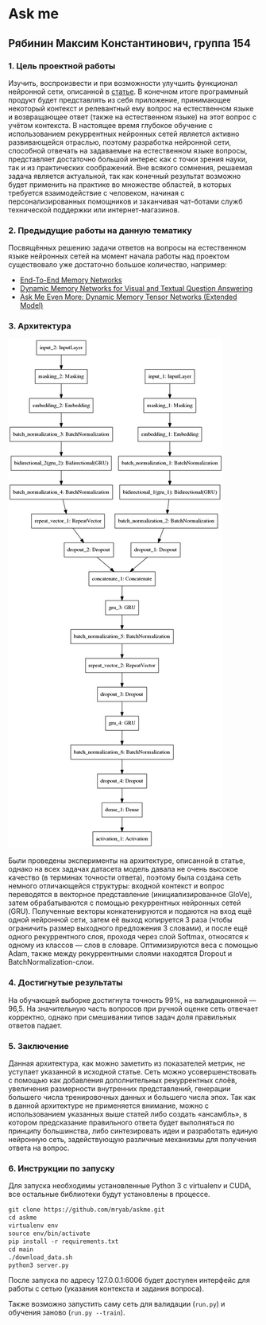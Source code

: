 # Ask me
## Рябинин Максим Константинович, группа 154

### 1. Цель проектной работы
  
  Изучить, воспроизвести и при возможности улучшить функционал нейронной сети, описанной в [статье](https://arxiv.org/pdf/1506.07285.pdf). В конечном итоге программный продукт будет представлять из себя приложение, принимающее некоторый контекст и релевантный ему вопрос на естественном языке и возвращающее ответ (также на естественном языке) на этот вопрос с учётом контекста. В настоящее время глубокое обучение с использованием рекуррентных нейронных сетей является активно развивающейся отраслью, поэтому разработка нейронной сети, способной отвечать на задаваемые на естественном языке вопросы, представляет достаточно большой интерес как с точки зрения науки, так и из практических соображений. Вне всякого сомнения, решаемая задача является актуальной, так как конечный результат возможно будет применить на практике во множестве областей, в которых требуется взаимодействие с человеком, начиная с персонализированных помощников и заканчивая чат-ботами служб технической поддержки или интернет-магазинов.

### 2. Предыдущие работы на данную тематику

Посвящённых решению задачи ответов на вопросы на естественном языке нейронных сетей на момент начала работы над проектом существовало уже достаточно большое количество, например: 
* [End-To-End Memory Networks](https://arxiv.org/abs/1503.08895)
* [Dynamic Memory Networks for Visual and Textual Question Answering](https://arxiv.org/abs/1603.01417)
* [Ask Me Even More: Dynamic Memory Tensor Networks (Extended Model)](https://arxiv.org/abs/1703.03939)

### 3. Архитектура

![](model.png)

Были проведены эксперименты на архитектуре, описанной в статье, однако на всех задачах датасета модель давала не очень высокое качество (в терминах точности ответа), поэтому была создана сеть немного отличающейся структуры: входной контекст и вопрос переводятся в векторное представление (инициализированное GloVe), затем обрабатываются с помощью рекуррентных нейронных сетей (GRU). Полученные векторы конкатенируются и подаются на вход ещё одной нейронной сети, затем её выход копируется 3 раза (чтобы ограничить размер выходного предложения 3 словами), и после ещё одного рекуррентного слоя, проходя через слой Softmax, относятся к одному из классов — слов в словаре. Оптимизируются веса с помощью Adam, также между рекуррентными слоями находятся Dropout и BatchNormalization-слои.

### 4. Достигнутые результаты

На обучающей выборке достигнута точность 99%, на валидационной — 96,5. На значительную часть вопросов при ручной оценке сеть отвечает корректно, однако при смешивании типов задач доля правильных ответов падает.

### 5. Заключение

Данная архитектура, как можно заметить из показателей метрик, не уступает указанной в исходной статье. Сеть можно усовершенствовать с помощью как добавления дополнительных рекуррентных слоёв, увеличения размерности внутренних представлений, генерации большего числа тренировочных данных и большего числа эпох. Так как в данной архитектуре не применяется внимание, можно с использованием указанных выше статей либо создать «ансамбль», в котором предсказание правильного ответа будет выполняться по принципу большинства, либо синтезировать идеи и разработать единую нейронную сеть, задействующую различные механизмы для получения ответа на вопрос.

### 6. Инструкции по запуску

Для запуска необходимы установленные Python 3 с virtualenv и CUDA, все остальные библиотеки будут установлены в процессе.

```
git clone https://github.com/mryab/askme.git
cd askme
virtualenv env
source env/bin/activate
pip install -r requirements.txt
cd main
./download_data.sh
python3 server.py
```
После запуска по адресу 127.0.0.1:6006 будет доступен интерфейс для работы с сетью (указания контекста и задания вопроса).

Также возможно запустить саму сеть для валидации (```run.py```) и обучения заново (```run.py --train```).
